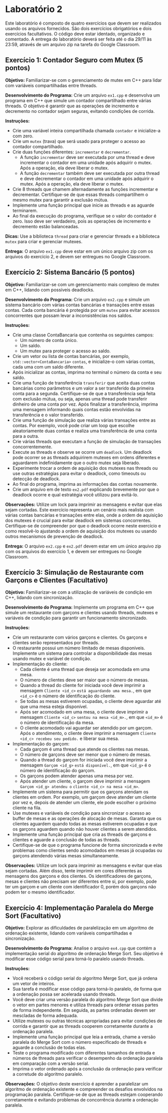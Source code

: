 # Laboratório 2
Este laboratório é composto de quatro exercícios que devem ser realizados usando os 
arquivos fornecidos. São dois exercícios obrigatórios e dois exercícios facultativos. O 
código deve estar identado, organizado e comentado. A entrega do laboratório deverá ser
feita até o dia 29/11 às 23:59, através de um arquivo zip na tarefa do Google Classroom. 

## Exercício 1: Contador Seguro com Mutex (5 pontos)
**Objetivo:** Familiarizar-se com o gerenciamento de mutex em C++ para lidar com
variáveis compartilhadas entre threads.

**Desenvolvimento do Programa:** Crie um arquivo `ex1.cpp` e desenvolva um programa em
C++ que simule um contador compartilhado entre várias threads. O objetivo é garantir que
as operações de incremento e decremento no contador sejam seguras, evitando condições de
corrida. 

**Instruções:**
- Crie uma variável inteira compartilhada chamada `contador` e inicialize-a com zero.
- Crie um `mutex` (trava) que será usado para proteger o acesso ao contador compartilhado.
- Crie duas funções diferentes: `incrementar` e `decrementar`.
  - A função `incrementar` deve ser executada por uma thread e deve incrementar o
    contador em uma unidade após adquirir o mutex. Após a operação, ela deve liberar o
    mutex.
  - A função `decrementar` também deve ser executada por outra thread e deve decrementar
    o contador em uma unidade após adquirir o mutex. Após a operação, ela deve liberar o 
    mutex.
- Crie 8 threads que chamem alternadamente as funções incrementar e decrementar. 
Certifique-se de que essas threads compartilhem o mesmo mutex para garantir a exclusão
mútua.
- Implemente uma função principal que inicie as threads e as aguarde terminarem.
- Ao final da execução do programa, verifique se o valor do contador é zero. Isso deve ser
verdadeiro, pois as operações de incremento e decremento estão balanceadas.

**Dicas:** Use a biblioteca `thread` para criar e gerenciar threads e a biblioteca `mutex`
para criar e gerenciar mutexes.

**Entrega:** O arquivo `ex1.cpp` deve estar em um único arquivo zip com os arquivos do 
exercício 2, e devem ser entregues no Google Classroom.


## Exercício 2: Sistema Bancário (5 pontos)
**Objetivo:** Familiarizar-se com um gerenciamento mais complexo de mutex em C++, lidando
com possíveis deadlocks. 

**Desenvolvimento do Programa:** Crie um arquivo `ex2.cpp` e simule um sistema bancário 
com várias contas bancárias e transações entre essas contas. Cada conta bancária é 
protegida por um `mutex` para evitar acessos concorrentes que possam levar a 
inconsistências nos saldos.

**Instruções:**
- Crie uma classe ContaBancaria que contenha os seguintes campos:
  - Um número de conta único.
  - Um saldo.
  - Um mutex para proteger o acesso ao saldo.
- Crie um vetor ou lista de contas bancárias, por exemplo, `std::vector<ContaBancaria>`
`contas`, e inicialize-o com várias contas, cada uma com um saldo diferente.
- Após inicializar as contas, imprima no terminal o número da conta e seu saldo.
- Crie uma função de transferência `transferir` que aceita duas contas bancárias como
parâmetros e um valor a ser transferido da primeira conta para a segunda. Certifique-se de
que a transferência seja feita com exclusão mútua, ou seja, apenas uma thread pode
transferir dinheiro de uma conta por vez. Após finalizar a transferência, imprima uma 
mensagem informando quais contas estão envolvidas na transferência e o valor transferido.
- Crie uma função de simulação que realiza várias transações entre as contas. Por exemplo,
você pode criar um loop que escolhe aleatoriamente duas contas e realiza uma transferência
de uma conta para a outra.
- Crie várias threads que executam a função de simulação de transações concorrentemente.
- Execute as threads e observe se ocorre um `deadlock`. Um deadlock pode ocorrer se as
threads adquirirem mutexes em ordens diferentes e aguardarem indefinidamente que o outro
mutex seja liberado.
- Experimente trocar a ordem de aquisição dos mutexes nas threads ou use outras
estratégias para evitar o deadlock, como timeouts ou detecção de deadlock.
- Ao final do programa, imprima as informações das contas novamente. 
- Crie um arquivo em de texto `ex2.pdf` explicando brevemente por que o deadlock ocorre e 
qual estratégia você utilizou para evitá-lo. 

**Observações:**
Utilize um lock para imprimir as mensagens e evitar que elas sejam cortadas. Este 
exercício representa um cenário mais realista com várias contas bancárias e transações
entre elas, onde a ordem de aquisição dos mutexes é crucial para evitar deadlock em 
sistemas concorrentes. Certifique-se de compreender por que o deadlock ocorre neste
exercício e como resolvê-lo ajustando a ordem de aquisição dos mutexes ou usando outros
mecanismos de prevenção de deadlock.

**Entrega:** O arquivo `ex2.cpp` e `ex2.pdf` devem estar em um único arquivo zip com os 
arquivos do exercício 1, e devem ser entregues no Google Classroom.


## Exercício 3: Simulação de Restaurante com Garçons e Clientes (Facultativo)

**Objetivo:** Familiarizar-se com a utilização de variáveis de condição em C++, lidando
com sincronização. 

**Desenvolvimento do Programa:** Implemente um programa em C++ que simule um restaurante
com garçons e clientes usando threads, mutexes e variáveis de condição para garantir um 
funcionamento sincronizado. 

**Instruções:**
- Crie um restaurante com vários garçons e clientes. Os garçons e clientes serão
representados por threads.
- O restaurante possui um número limitado de mesas disponíveis. Implemente um sistema
para controlar a disponibilidade das mesas usando mutex e variável de condição.
- Implementação do cliente: 
  - Cada cliente é uma thread que deseja ser acomodada em uma mesa. 
  - O número de clientes deve ser maior que o número de mesas. 
  - Quando a thread do cliente for iniciada você deve imprimir a mensagem `Cliente <id_c>`
    `está aguardando uma mesa.`, em que `<id_c>` é o número de identificação do cliente. 
  - Se todas as mesas estiverem ocupadas, o cliente deve aguardar até que uma mesa
    esteja disponível.
  - Após ser acomodado em uma mesa, o cliente deve imprimir a mensagem `Cliente <id_c>`
    `sentou na mesa <id_m>.`, em que `<id_m>` é o número de identificação da mesa.
  - O cliente acomodado vai aguardar ser atendido por um garçom. Após o atendimento, o 
    cliente deve imprimir a mensagem `Cliente <id_c> recebeu seu pedido.` e liberar sua
    mesa. 
- Implementação do garçom: 
  - Cada garçom é uma thread que atende os clientes nas mesas. 
  - O número de garçons deve ser menor que o número de mesas.
  - Quando a thread do garçom for iniciada você deve imprimir a mensagem `Garçom <id_g>`
    `está disponível.`, em que `<id_g>` é o número de identificação do garçom.
  - Os garçons podem atender apenas uma mesa por vez. 
  - Após atender um cliente, o garçom deve imprimir a mensagem `Garçom <id_g> atendeu o`
    `cliente <id_c> na mesa <id_m>`.
- Implemente um sistema para permitir que os garçons atendam os clientes em ordem. Por
exemplo, um garçom deve atender um cliente por vez e, depois de atender um cliente, ele
pode escolher o próximo cliente na fila.
- Use mutexes e variáveis de condição para sincronizar o acesso ao buffer de mesas e as 
operações de alocação de mesas. Garanta que os clientes aguardem quando todas as mesas 
estiverem ocupadas e que os garçons aguardem quando não houver clientes a serem 
atendidos.
- Implemente uma função principal que cria as threads de garçons e clientes e aguarde a
conclusão de todas as threads.
- Certifique-se de que o programa funcione de forma sincronizada e evite problemas como
clientes sendo acomodados em mesas já ocupadas ou garçons atendendo várias mesas 
simultaneamente. 

**Observações:** Utilize um lock para imprimir as mensagens e evitar que elas sejam 
cortadas. Além disso, tente imprimir em cores diferentes as mensagens dos garçons e dos
clientes. Os identificadores de garçons, mesas e clientes não precisam ser diferentes 
entre si, por exemplo, pode ter um garçom e um cliente com identificador 0, porém dois
garçons não podem ter o mesmo identificador. 


## Exercício 4: Implementação Paralela do Merge Sort (Facultativo)

**Objetivo:** Explorar as dificuldades de paralelização em um algoritmo de ordenação
existente, lidando com variáveis compartilhadas e sincronização. 

**Desenvolvimento do Programa:** Analise o arquivo `ex4.cpp` que contém a implementação 
serial do algoritmo de ordenação Merge Sort. Seu objetivo é modificar esse código serial
para torná-lo paralelo usando threads.

**Instruções:**
- Você receberá o código serial do algoritmo Merge Sort, que já ordena um vetor de
inteiros.
- Sua tarefa é modificar esse código para torná-lo paralelo, de forma que a ordenação
possa ser acelerada usando threads.
- Você deve criar uma versão paralela do algoritmo Merge Sort que divide o vetor em
partes menores e utiliza threads para ordenar essas partes de forma independente. Em
seguida, as partes ordenadas devem ser mescladas de forma adequada.
- Utilize mutexes ou outras técnicas apropriadas para evitar condições de corrida e
garantir que as threads cooperem corretamente durante a ordenação paralela.
- Implemente uma função principal que leia a entrada, chame a versão paralela do Merge
Sort com o número especificado de threads e aguarde a conclusão de todas elas.
- Teste o programa modificado com diferentes tamanhos de entrada e números de threads
para verificar o desempenho da ordenação paralela em comparação com a versão serial.
- Imprima o vetor ordenado após a conclusão da ordenação para verificar a corretude do
algoritmo paralelo.

**Observações:**
O objetivo deste exercício é aprender a paralelizar um algoritmo de ordenação existente 
e compreender os desafios envolvidos na programação paralela. Certifique-se de que as 
threads estejam cooperando corretamente e evitando problemas de concorrência durante a
ordenação paralela.
